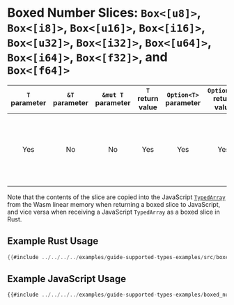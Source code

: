# Boxed Number Slices: `Box<[u8]>`, `Box<[i8]>`, `Box<[u16]>`, `Box<[i16]>`, `Box<[u32]>`, `Box<[i32]>`, `Box<[u64]>`, `Box<[i64]>`, `Box<[f32]>`, and `Box<[f64]>`

| `T` parameter | `&T` parameter | `&mut T` parameter | `T` return value | `Option<T>` parameter | `Option<T>` return value | JavaScript representation |
|:---:|:---:|:---:|:---:|:---:|:---:|:---:|
| Yes | No | No | Yes | Yes | Yes | A JavaScript `TypedArray` of the appropriate type (`Int32Array`, `Uint8Array`, etc...) |

Note that the contents of the slice are copied into the JavaScript [`TypedArray`](https://developer.mozilla.org/en-US/docs/Web/JavaScript/Reference/Global_Objects/TypedArray)
from the Wasm linear memory when returning a boxed slice to JavaScript, and vice
versa when receiving a JavaScript `TypedArray` as a boxed slice in Rust.

## Example Rust Usage

```rust
{{#include ../../../../examples/guide-supported-types-examples/src/boxed_number_slices.rs}}
```

## Example JavaScript Usage

```js
{{#include ../../../../examples/guide-supported-types-examples/boxed_number_slices.js}}
```
